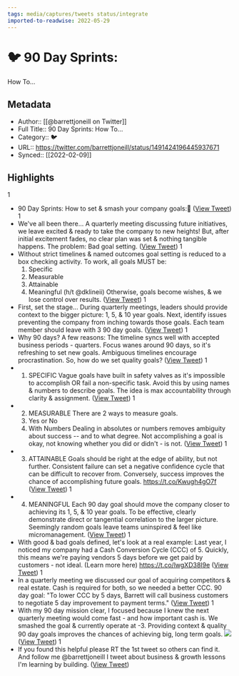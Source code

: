 ```yaml
---
tags: media/captures/tweets status/integrate
imported-to-readwise: 2022-05-29
---
```

# 🐦 90 Day Sprints: 
How To...

## Metadata
- Author:: [[@barrettjoneill on Twitter]]
- Full Title:: 90 Day Sprints: 
How To...
- Category:: 🐦
- URL:: https://twitter.com/barrettjoneill/status/1491424196445937671
- Synced:: [[2022-02-09]]

## Highlights
1
- 90 Day Sprints: 
  How to set & smash your company goals:🧵 ([View Tweet](https://twitter.com/barrettjoneill/status/1491424196445937671))
1
- We've all been there...
  A quarterly meeting discussing future initiatives, we leave excited & ready to take the company to new heights!
  But, after initial excitement fades, no clear plan was set & nothing tangible happens. 
  The problem: 
  Bad goal setting. ([View Tweet](https://twitter.com/barrettjoneill/status/1491424199314862081))
1
- Without strict timelines & named outcomes goal setting is reduced to a box checking activity. 
  To work, all goals MUST be: 
  1. Specific 
  2. Measurable
  3. Attainable 
  4. Meaningful (h/t @dklineii)
  Otherwise, goals become wishes, & we lose control over results. ([View Tweet](https://twitter.com/barrettjoneill/status/1491424202439626752))
1
- First, set the stage...
  During quarterly meetings, leaders should provide context to the bigger picture: 1, 5, & 10 year goals. 
  Next, identify issues preventing the company from inching towards those goals. 
  Each team member should leave with 3 90 day goals. ([View Tweet](https://twitter.com/barrettjoneill/status/1491424205446860804))
1
- Why 90 days? 
  A few reasons: 
  The timeline syncs well with accepted business periods - quarters. 
  Focus wanes around 90 days, so it's refreshing to set new goals. 
  Ambiguous timelines encourage procrastination. 
  So, how do we set quality goals? ([View Tweet](https://twitter.com/barrettjoneill/status/1491424208450060292))
1
- 1. SPECIFIC 
  Vague goals have built in safety valves as it's impossible to accomplish OR fail a non-specific task. 
  Avoid this by using names & numbers to describe goals. 
  The idea is max accountability through clarity & assignment. ([View Tweet](https://twitter.com/barrettjoneill/status/1491424211486736387))
1
- 2. MEASURABLE 
  There are 2 ways to measure goals. 
  1. Yes or No 
  2. With Numbers 
  Dealing in absolutes or numbers removes ambiguity about success -- and to what degree. 
  Not accomplishing a goal is okay, not knowing whether you did or didn't - is not. ([View Tweet](https://twitter.com/barrettjoneill/status/1491424214590447621))
1
- 3. ATTAINABLE 
  Goals should be right at the edge of ability, but not further. 
  Consistent failure can set a negative confidence cycle that can be difficult to recover from. 
  Conversely, success improves the chance of accomplishing future goals. 
  https://t.co/Kwugh4gO7f ([View Tweet](https://twitter.com/barrettjoneill/status/1491424217505558531))
1
- 4. MEANINGFUL 
  Each 90 day goal should move the company closer to achieving its 1, 5, & 10 year goals. 
  To be effective, clearly demonstrate direct or tangential correlation to the larger picture. 
  Seemingly random goals leave teams uninspired & feel like micromanagement. ([View Tweet](https://twitter.com/barrettjoneill/status/1491424220915519495))
1
- With good & bad goals defined, let's look at a real example: 
  Last year, I noticed my company had a Cash Conversion Cycle (CCC) of 5. 
  Quickly, this means we're paying vendors 5 days before we get paid by customers - not ideal. 
  (Learn more here) 
  https://t.co/lwgXD38I9e ([View Tweet](https://twitter.com/barrettjoneill/status/1491424223868305410))
1
- In a quarterly meeting we discussed our goal of acquiring competitors & real estate. 
  Cash is required for both, so we needed a better CCC. 
  90 day goal: 
  "To lower CCC by 5 days, Barrett will call business customers to negotiate 5 day improvement to payment terms." ([View Tweet](https://twitter.com/barrettjoneill/status/1491424227047600128))
1
- With my 90 day mission clear, I focused because I knew the next quarterly meeting would come fast - and how important cash is. 
  We smashed the goal & currently operate at -3. 
  Providing context & quality 90 day goals improves the chances of achieving big, long term goals. 
  ![](https://pbs.twimg.com/media/FLKacCDVEAgP7Qf.jpg) ([View Tweet](https://twitter.com/barrettjoneill/status/1491424238565146630))
1
- If you found this helpful please RT the 1st tweet so others can find it. 
  And follow me @barrettjoneill 
  I tweet about business & growth lessons I'm learning by building. ([View Tweet](https://twitter.com/barrettjoneill/status/1491424241861890048))
